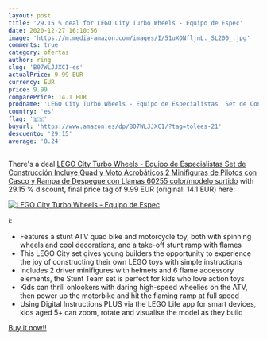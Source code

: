 ```yaml
---
layout: post
title: '29.15 % deal for LEGO City Turbo Wheels - Equipo de Espec'
date: 2020-12-27 16:10:56
image: 'https://m.media-amazon.com/images/I/51uXONfljnL._SL200_.jpg'
comments: true
category: ofertas
author: ring
slug: 'B07WLJJXC1-es'
actualPrice: 9.99 EUR
currency: EUR
price: 9.99
comparePrice: 14.1 EUR
prodname: 'LEGO City Turbo Wheels - Equipo de Especialistas  Set de Construcción  Incluye Quad y Moto Acrobáticos  2 Minifiguras de Pilotos con Casco y Rampa de Despegue con Llamas  60255    color/modelo surtido'
country: 'es'
flag: '🇪🇸'
buyurl: 'https://www.amazon.es/dp/B07WLJJXC1/?tag=tolees-21'
descuento: '29.15'
average: '8.24'
---
```


There's a deal [LEGO City Turbo Wheels - Equipo de Especialistas  Set de Construcción  Incluye Quad y Moto Acrobáticos  2 Minifiguras de Pilotos con Casco y Rampa de Despegue con Llamas  60255    color/modelo surtido](https://www.amazon.es/dp/B07WLJJXC1/?tag=tolees-21)  with  29.15 % discount, final price tag of  9.99 EUR (original: 14.1 EUR) here:

[![LEGO City Turbo Wheels - Equipo de Espec](https://m.media-amazon.com/images/I/51uXONfljnL._SL200_.jpg)](https://www.amazon.es/dp/B07WLJJXC1/?tag=tolees-21)

ℹ️:

- Features a stunt ATV quad bike and motorcycle toy, both with spinning wheels and cool decorations, and a take-off stunt ramp with flames
- This LEGO City set gives young builders the opportunity to experience the joy of constructing their own LEGO toys with simple instructions
- Includes 2 driver minifigures with helmets and 6 flame accessory elements, the Stunt Team set is perfect for kids who love action toys
- Kids can thrill onlookers with daring high-speed wheelies on the ATV, then power up the motorbike and hit the flaming ramp at full speed
- Using Digital Instructions PLUS via the LEGO Life app for smart devices, kids aged 5+ can zoom, rotate and visualise the model as they build

[Buy it now!!](https://www.amazon.es/dp/B07WLJJXC1/?tag=tolees-21)
